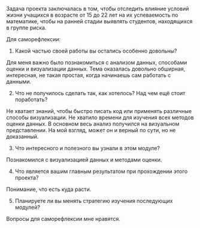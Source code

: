 Задача проекта заключалась в том, чтобы отследить влияние условий жизни
учащихся в возрасте от 15 до 22 лет на их успеваемость по математике, 
чтобы на ранней стадии выявлять студентов, находящихся в группе риска.



Для саморефлексии:

1. Какой частью своей работы вы остались особенно довольны?

Для меня важно было познакомиться с анализом данных, способами 
оценки и визуализации данных. Тема оказалась довольно обширная, интересная,
не такая простая, когда начинаешь сам работать с данными.

2. Что не получилось сделать так, как хотелось? Над чем ещё стоит поработать?

Не хватает знаний, чтобы быстро писать код или применять различные способы
визуализации. Не хватило времени для изучения всех методов оценки данных.
В основном весь анализ получился на визуальном представлении.
На мой взгляд, может он и верный по сути, но не доказанный.

3. Что интересного и полезного вы узнали в этом модуле?

Познакомился с визуализацией данных и методами оценки.

4. Что является вашим главным результатом при прохождении этого проекта?

Понимание, что есть куда расти.

5. Планируете ли вы менять стратегию изучения последующих модулей?

Вопросы для саморефлексии мне нравятся.
